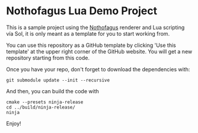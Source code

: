 # Nothofagus Lua Demo Project

This is a sample project using the [Nothofagus](https://github.com/dantros/nothofagus) renderer and Lua scripting vía Sol, it is only meant as a template for you to start working from.

You can use this repository as a GitHub template by clicking 'Use this template' at the upper right corner of the GitHub website. You will get a new repository starting from this code.

Once you have your repo, don't forget to download the dependencies with:
```
git submodule update --init --recursive
```
And then, you can build the code with
```
cmake --presets ninja-release
cd ../build/ninja-release/
ninja
```
Enjoy!
